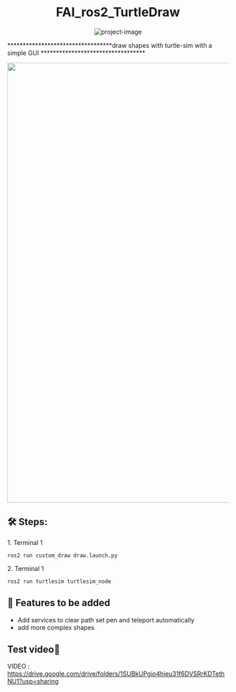 <h1 align="center" id="title">FAI_ros2_TurtleDraw</h1>

<p align="center"><img src="https://socialify.git.ci/Omar61554/FAI_ros2_TurtleDraw/image?font=Inter&amp;language=1&amp;name=1&amp;owner=1&amp;pattern=Diagonal%20Stripes&amp;stargazers=1&amp;theme=Light" alt="project-image"></p>

<p id="description">**********************************draw shapes with turtle-sim with a simple GUI **********************************</p>


<img src="https://github.com/Omar61554/FAI_ros2_TurtleDraw/assets/114437079/a2067945-fb11-456b-9b7b-f993fc1b28d0" width="1000" height="1000/">


<h2>🛠️ Steps:</h2>

<p>1. Terminal 1</p>

```
ros2 run custom_draw draw.launch.py
```

<p>2. Terminal 1</p>

```
ros2 run turtlesim turtlesim_node
```
  
  
<h2>🧐 Features to be added</h2>

*   Add services to clear path set pen and teleport automatically
*   add more complex shapes

<h2>Test video💖</h2>

VIDEO : https://drive.google.com/drive/folders/1SUBkUPgio4hieu31f6DVSRrKDTethNU1?usp=sharing
